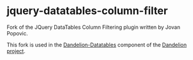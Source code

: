 jquery-datatables-column-filter
===============================

Fork of the JQuery DataTables Column Filtering plugin written by Jovan Popovic.

This fork is used in the [Dandelion-Datatables](http://dandelion.github.io/datatables) component of the [Dandelion project](http://dandelion.github.io).

